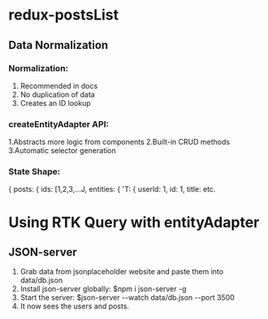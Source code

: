 # redux-postsList

## Data Normalization
### Normalization: 
1. Recommended in docs
2. No duplication of data
3. Creates an ID lookup
### createEntityAdapter API: 
1.Abstracts more logic from components 
2.Built-in CRUD methods 
3.Automatic selector generation
### State Shape:
{ posts:
    {
    ids: [1,2,3,...J,
    entities: {
    'T: {
    userld: 1, id: 1, title: etc.

# Using RTK Query with entityAdapter
## JSON-server
1. Grab data from jsonplaceholder website and paste them into data/db.json
2. Install json-server globally: $npm i json-server -g
3. Start the server: $json-server --watch data/db.json --port 3500
4. It now sees the users and posts.
